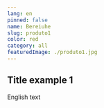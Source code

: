 ```yaml
---
lang: en
pinned: false
name: Bereiuhe
slug: produto1
color: red
category: all
featuredImage: ./produto1.jpg
---
```


## Title example 1

English text
